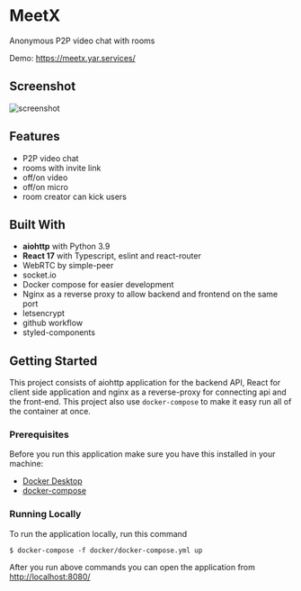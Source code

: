 # MeetX

Anonymous P2P video chat with rooms

Demo:  https://meetx.yar.services/

## Screenshot

![screenshot](https://user-images.githubusercontent.com/42946445/150870787-5707de51-4dbc-4b36-9c2d-ae53fdb093e3.jpg)


## Features

- P2P video chat
- rooms with invite link
- off/on video
- off/on micro
- room creator can kick users


## Built With

- **aiohttp** with Python 3.9
- **React 17** with Typescript, eslint and react-router
- WebRTC by simple-peer
- socket.io
- Docker compose for easier development
- Nginx as a reverse proxy to allow backend and frontend on the same port
- letsencrypt 
- github workflow
- styled-components


## Getting Started

This project consists of aiohttp application for the backend API, React for client side application and nginx as a reverse-proxy for connecting api and the front-end. This project also use `docker-compose` to make it easy run all of the container at once.


### Prerequisites

Before you run this application make sure you have this installed in your machine:

- [Docker Desktop](https://www.docker.com/products/docker-desktop)
- [docker-compose](https://docs.docker.com/compose/install/)

### Running Locally

To run the application locally, run this command

```
$ docker-compose -f docker/docker-compose.yml up
```

After you run above commands you can open the application from [http://localhost:8080/](http://localhost:8080/)
